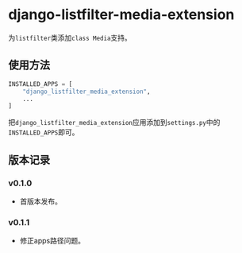 # django-listfilter-media-extension

为`listfilter`类添加`class Media`支持。

## 使用方法

```python
INSTALLED_APPS = [
    "django_listfilter_media_extension",
    ...
]
```

把`django_listfilter_media_extension`应用添加到`settings.py`中的`INSTALLED_APPS`即可。

## 版本记录

### v0.1.0

- 首版本发布。

### v0.1.1

- 修正apps路径问题。
